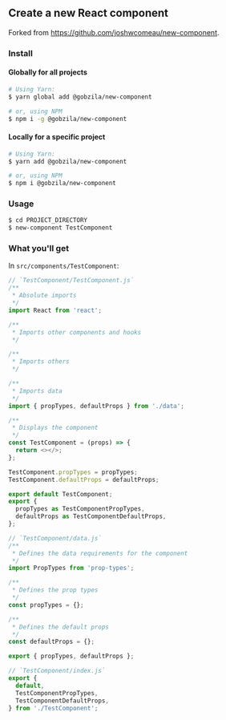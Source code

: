 ## Create a new React component

Forked from https://github.com/joshwcomeau/new-component.

### Install

#### Globally for all projects

```bash
# Using Yarn:
$ yarn global add @gobzila/new-component

# or, using NPM
$ npm i -g @gobzila/new-component
```

#### Locally for a specific project

```bash
# Using Yarn:
$ yarn add @gobzila/new-component

# or, using NPM
$ npm i @gobzila/new-component
```

### Usage

```bash
$ cd PROJECT_DIRECTORY
$ new-component TestComponent
```

### What you'll get

In `src/components/TestComponent`:

```Javascript
// `TestComponent/TestComponent.js`
/**
 * Absolute imports
 */
import React from 'react';

/**
 * Imports other components and hooks
 */

/**
 * Imports others
 */

/**
 * Imports data
 */
import { propTypes, defaultProps } from './data';

/**
 * Displays the component
 */
const TestComponent = (props) => {
  return <></>;
};

TestComponent.propTypes = propTypes;
TestComponent.defaultProps = defaultProps;

export default TestComponent;
export {
  propTypes as TestComponentPropTypes,
  defaultProps as TestComponentDefaultProps,
};

```

```Javascript
// `TestComponent/data.js`
/**
 * Defines the data requirements for the component
 */
import PropTypes from 'prop-types';

/**
 * Defines the prop types
 */
const propTypes = {};

/**
 * Defines the default props
 */
const defaultProps = {};

export { propTypes, defaultProps };

```

```Javascript
// `TestComponent/index.js`
export {
  default,
  TestComponentPropTypes,
  TestComponentDefaultProps,
} from './TestComponent';

```
